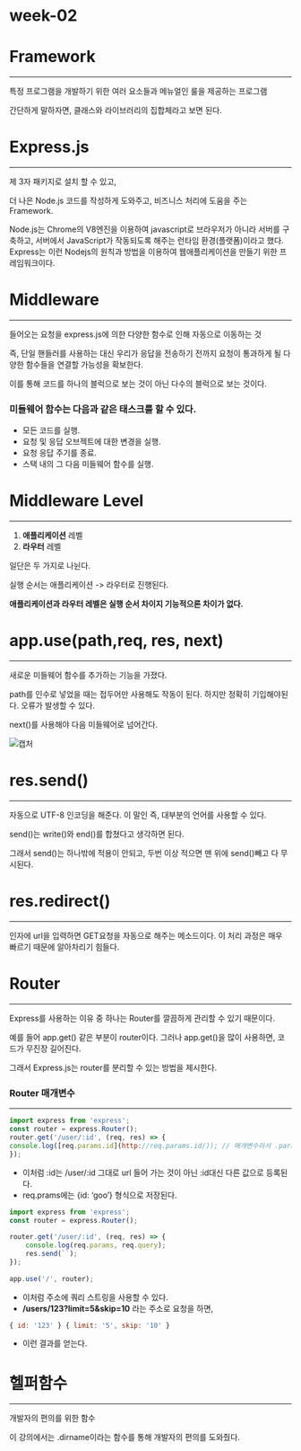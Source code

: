 # week-02

# Framework

---

특정 프로그램을 개발하기 위한 여러 요소들과 메뉴얼인 룰을 제공하는 프로그램

간단하게 말하자면, 클래스와 라이브러리의 집합체라고 보면 된다.

# Express.js

---

제 3자 패키지로 설치 할 수 있고,

더 나은 Node.js 코드를 작성하게 도와주고, 비즈니스 처리에 도움을 주는 Framework.

 Node.js는 Chrome의 V8엔진을 이용하여 javascript로 브라우저가 아니라 서버를 구축하고, 서버에서 JavaScript가 작동되도록 해주는 런타임 환경(플랫폼)이라고 했다. Express는 이런 Nodejs의 원칙과 방법을 이용하여 웹애플리케이션을 만들기 위한 프레임워크이다.

# Middleware

---

들어오는 요청을 express.js에 의한 다양한 함수로 인해 자동으로 이동하는 것

즉, 단일 핸들러를 사용하는 대신 우리가 응답을 전송하기 전까지 요청이 통과하게 될 다양한 함수들을 연결할 가능성을 확보한다.

이를 통해 코드를 하나의 블럭으로 보는 것이 아닌 다수의 블럭으로 보는 것이다.

### 미들웨어 함수는 다음과 같은 태스크를 할 수 있다.

- 모든 코드를 실행.
- 요청 및 응답 오브젝트에 대한 변경을 실행.
- 요청 응답 주기를 종료.
- 스택 내의 그 다음 미들웨어 함수를 실행.

# Middleware Level

---

1. **애플리케이션** 레벨
2. **라우터** 레벨

 일단은 두 가지로 나뉜다.

실행 순서는 애플리케이션 -> 라우터로 진행된다.

**애플리케이션과 라우터 레벨은 실행 순서 차이지 기능적으론 차이가 없다.**

# app.use(path,req, res, next)

---

새로운 미들웨어 함수를 추가하는 기능을 가졌다.

path를 인수로 넣었을 때는 접두어만 사용해도 작동이 된다. 하지만 정확히 기입해야된다. 오류가 발생할 수 있다.

next()를 사용해야 다음 미들웨어로 넘어간다.

![캡처](https://user-images.githubusercontent.com/108862575/192126232-f68dc5af-4661-4a9a-9f75-3569c1180fa5.PNG)

# res.send()

---

자동으로 UTF-8 인코딩을 해준다. 이 말인 즉, 대부분의 언어를 사용할 수 있다.

send()는 write()와 end()를 합쳤다고 생각하면 된다.

그래서 send()는 하나밖에 적용이 안되고,  두번 이상 적으면 맨 위에 send()빼고 다 무시된다. 

# res.redirect()

---

인자에 url을 입력하면 GET요청을 자동으로 해주는 메소드이다. 이 처리 과정은 매우 빠르기 때문에 알아차리기 힘들다. 

# Router

---

Express를 사용하는 이유 중 하나는 Router를 깔끔하게 관리할 수 있기 때문이다.

예를 들어 app.get() 같은 부분이 router이다. 그러나 app.get()을 많이 사용하면, 코드가 무진장 길어진다.

그래서 Express.js는 router를 분리할 수 있는 방법을 제시한다. 

### Router 매개변수

---

```jsx
import express from 'express';
const router = express.Router();
router.get('/user/:id', (req, res) => {
console.log([req.params.id](http://req.params.id/)); // 매개변수라서 .params로 접근을 한다.
});
```

- 이처럼 :id는 /user/:id 그대로 url 들어 가는 것이 아닌 :id대신 다른 값으로 등록된다.
- req.prams에는 {id: ‘goo’} 형식으로 저장된다.

```jsx
import express from 'express';
const router = express.Router();
 
router.get('/user/:id', (req, res) => {
    console.log(req.params, req.query);
    res.send(``);
});
 
app.use('/', router);
```

- 이처럼 주소에 쿼리 스트링을 사용할 수 있다.
- **/users/123?limit=5&skip=10** 라는 주소로 요청을 하면,

```jsx
{ id: '123' } { limit: '5', skip: '10' }
```

- 이런 결과를 얻는다.

# 헬퍼함수

---

개발자의 편의를 위한 함수

이 강의에서는 .dirname이라는 함수를 통해 개발자의 편의를 도와줬다.
